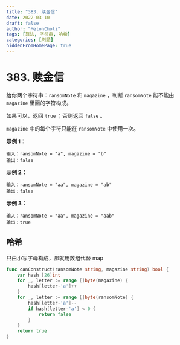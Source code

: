```yaml
---
title: "383. 赎金信"
date: 2022-03-10
draft: false
author: "MelonCholi"
tags: [算法, 字符串, 哈希]
categories: [刷题]
hiddenFromHomePage: true
---
```


# 383. 赎金信

给你两个字符串：`ransomNote` 和 `magazine` ，判断 `ransomNote` 能不能由 `magazine` 里面的字符构成。

如果可以，返回 `true` ；否则返回 `false` 。

`magazine` 中的每个字符只能在 `ransomNote` 中使用一次。

**示例 1：**

```
输入：ransomNote = "a", magazine = "b"
输出：false
```

**示例 2：**

```
输入：ransomNote = "aa", magazine = "ab"
输出：false
```

**示例 3：**

```
输入：ransomNote = "aa", magazine = "aab"
输出：true
```

## 哈希

只由小写字母构成，那就用数组代替 map

```go
func canConstruct(ransomNote string, magazine string) bool {
	var hash [26]int
	for _, letter := range []byte(magazine) {
		hash[letter-'a']++
	}
	for _, letter := range []byte(ransomNote) {
		hash[letter-'a']--
		if hash[letter-'a'] < 0 {
			return false
		}
	}
	return true
}
```

